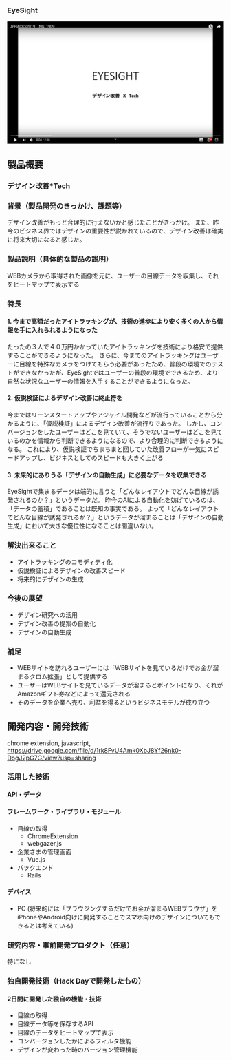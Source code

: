 ### EyeSight

[![Product Name](image.png)](https://www.youtube.com/watch?v=G5rULR53uMk)

## 製品概要
### デザイン改善*Tech

### 背景（製品開発のきっかけ、課題等）
デザイン改善がもっと合理的に行えないかと感じたことがきっかけ。
また、昨今のビジネス界ではデザインの重要性が説かれているので、デザイン改善は確実に将来大切になると感じた。

### 製品説明（具体的な製品の説明）
WEBカメラから取得された画像を元に、ユーザーの目線データを収集し、それをヒートマップで表示する

### 特長
#### 1. 今まで高額だったアイトラッキングが、技術の進歩により安く多くの人から情報を手に入れられるようになった
たったの３人で４０万円かかっていたアイトラッキングを技術により格安で提供することができるようになった。
さらに、今までのアイトラッキングはユーザーに目線を特殊なカメラをつけてもらう必要があったため、普段の環境でのテストができなかったが、EyeSightではユーザーの普段の環境でできるため、より自然な状況なユーザーの情報を入手することができるようになった。

#### 2. 仮説検証によるデザイン改善に終止符を
今まではリーンスタートアップやアジャイル開発などが流行っていることから分かるように、「仮説検証」によるデザイン改善が流行りであった。
しかし、コンバージョンをしたユーザーはどこを見ていて、そうでないユーザーはどこを見ているのかを情報から判断できるようになるので、より合理的に判断できるようになる。
これにより、仮説検証でちまちまと回していた改善フローが一気にスピードアップし、ビジネスとしてのスピードも大きく上がる

#### 3. 未来的にありうる「デザインの自動生成」に必要なデータを収集できる
EyeSightで集まるデータは端的に言うと「どんなレイアウトでどんな目線が誘発されるのか？」というデータだ。
昨今のAIによる自動化を妨げているのは、「データの蓄積」であることは既知の事実である。
よって「どんなレイアウトでどんな目線が誘発されるか？」というデータが溜まることは「デザインの自動生成」において大きな優位性になることは間違いない。


### 解決出来ること
- アイトラッキングのコモディティ化
- 仮説検証によるデザインの改善スピード
- 将来的にデザインの生成


### 今後の展望
- デザイン研究への活用
- デザイン改善の提案の自動化
- デザインの自動生成


### 補足
* WEBサイトを訪れるユーザーには「WEBサイトを見ているだけでお金が溜まるクロム拡張」として提供する
* ユーザーはWEBサイトを見ているデータが溜まるとポイントになり、それがAmazonギフト券などによって還元される
* そのデータを企業へ売り、利益を得るというビジネスモデルが成り立つ

## 開発内容・開発技術

chrome extension, javascript, 
https://drive.google.com/file/d/1rk8FvU4Amk0XbJ8Yf26nk0-DogJ2pG7G/view?usp=sharing

### 活用した技術
#### API・データ


#### フレームワーク・ライブラリ・モジュール
* 目線の取得
  * ChromeExtension
  * webgazer.js
* 企業さまの管理画面
  * Vue.js
* バックエンド
  * Rails 

#### デバイス
* PC
(将来的には「ブラウジングするだけでお金が溜まるWEBブラウザ」をiPhoneやAndroid向けに開発することでスマホ向けのデザインについてもできるとは考えている)

### 研究内容・事前開発プロダクト（任意）
特になし

### 独自開発技術（Hack Dayで開発したもの）
#### 2日間に開発した独自の機能・技術
* 目線の取得
* 目線データ等を保存するAPI
* 目線のデータをヒートマップで表示
* コンバージョンしたかによるフィルタ機能 
* デザインが変わった時のバージョン管理機能

